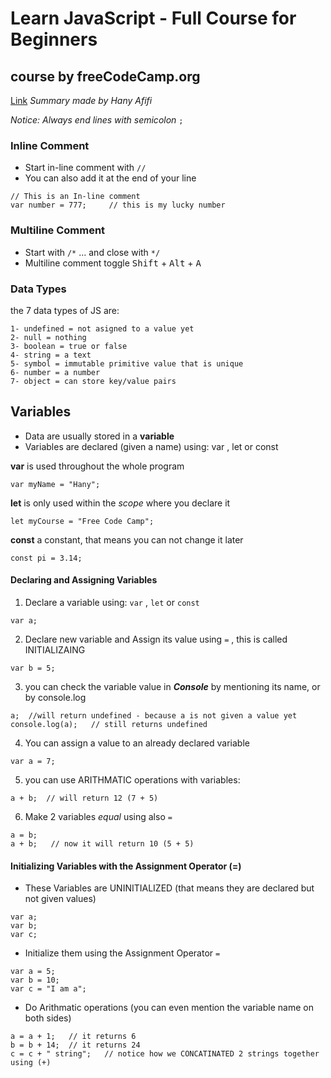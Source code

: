 # Learn JavaScript - Full Course for Beginners
##  course by freeCodeCamp.org
[Link](https://www.youtube.com/watch?v=PkZNo7MFNFg)
*Summary made by Hany Afifi*

 *Notice: Always end lines with semicolon* `;`

### Inline Comment
- Start in-line comment with `//`
- You can also add it at the end of your line
```
// This is an In-line comment
var number = 777;     // this is my lucky number
```


### Multiline Comment
- Start with `/*` ... and close with `*/`
- Multiline comment toggle <kbd>Shift</kbd> + <kbd>Alt</kbd> + <kbd>A</kbd> 


### Data Types
the 7 data types of JS are:
```
1- undefined = not asigned to a value yet
2- null = nothing
3- boolean = true or false
4- string = a text
5- symbol = immutable primitive value that is unique
6- number = a number
7- object = can store key/value pairs
```


## Variables

- Data are usually stored in a **variable**
- Variables are declared (given a name) using:  var ,  let or const

**var**
is used throughout the whole program
```
var myName = "Hany";
```

**let**
is only used within the _scope_ where you declare it
```
let myCourse = "Free Code Camp";
```

**const**
a constant, that means you can not change it later
```
const pi = 3.14;
```


#### Declaring and Assigning Variables
1. Declare a variable using: `var` , `let` or `const`
```
var a;
```

2. Declare new variable and Assign its value using `=` , this is called INITIALIZAING
```
var b = 5;
```

3. you can check the variable value in  _**Console**_ by mentioning its name,  or by console.log
```
a;  //will return undefined - because a is not given a value yet 
console.log(a);   // still returns undefined
```

4. You can assign a value to an already declared variable
```
var a = 7;
```

5. you can use ARITHMATIC operations with variables:
```
a + b;  // will return 12 (7 + 5)
```


6. Make 2 variables _equal_ using also `=`
```
a = b;
a + b;   // now it will return 10 (5 + 5)
```




#### Initializing Variables with the Assignment Operator (=)

* These Variables are   UNINITIALIZED (that means they are declared but not given values)
```
var a;
var b;
var c;
```

* Initialize them using the Assignment Operator `=`
```
var a = 5;
var b = 10;
var c = "I am a";
```

* Do Arithmatic operations (you can even mention the variable name on both sides)
```
a = a + 1;   // it returns 6 
b = b + 14;  // it returns 24
c = c + " string";   // notice how we CONCATINATED 2 strings together using (+)
```
